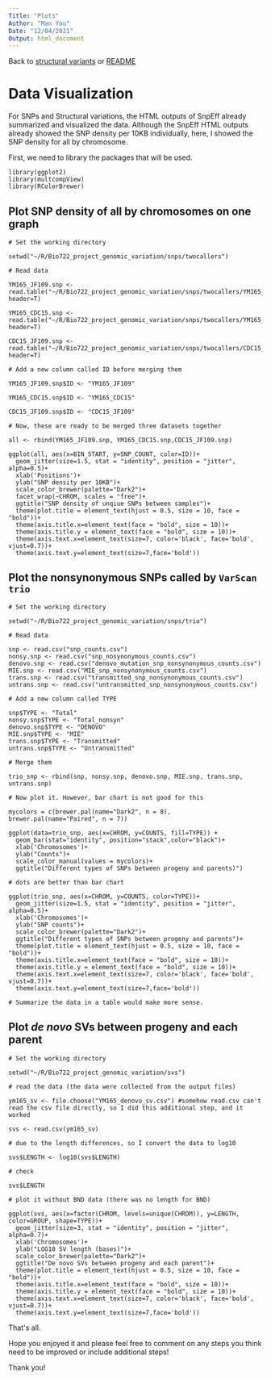 ```yaml
---
Title: "Plots"
Author: "Man You"
Date: "12/04/2021"
Output: html_document
---
```


Back to [structural variants](https://github.com/manyou7/Bio722_project_genomic_variation/blob/429305d62aeffb9c0a8c3a63a39cf29a1ccd0707/5_structural_variants.md) or [README](https://github.com/manyou7/Bio722_project_genomic_variation/blob/73e10cbdcfe81b789a9d6b22b8bbdb2e336b3dda/README.md)

# Data Visualization

For SNPs and Structural variations, the HTML outputs of SnpEff already summarized and visualized the data. Although the SnpEff HTML outputs already showed the SNP density per 10KB individually, here, I showed the SNP density for all by chromosome. 

First, we need to library the packages that will be used.

```{r}
library(ggplot2)
library(multcompView)
library(RColorBrewer)
```

## Plot SNP density of all by chromosomes on one graph

```{r all, echo=FALSE}
# Set the working directory

setwd("~/R/Bio722_project_genomic_variation/snps/twocallers")

# Read data

YM165_JF109.snp <- read.table("~/R/Bio722_project_genomic_variation/snps/twocallers/YM165_JF109_unique_SNPs_densityPer10Kb.snpden", header=T)

YM165_CDC15.snp <- read.table("~/R/Bio722_project_genomic_variation/snps/twocallers/YM165_CDC15_unique_SNPs_densityPer10Kb.snpden", header=T)

CDC15_JF109.snp <- read.table("~/R/Bio722_project_genomic_variation/snps/twocallers/CDC15_JF109_unique_SNPs_densityPer10Kb.snpden", header=T)

# Add a new column called ID before merging them

YM165_JF109.snp$ID <- "YM165_JF109"

YM165_CDC15.snp$ID <- "YM165_CDC15"

CDC15_JF109.snp$ID <- "CDC15_JF109"

# Now, these are ready to be merged three datasets together

all <- rbind(YM165_JF109.snp, YM165_CDC15.snp,CDC15_JF109.snp)

ggplot(all, aes(x=BIN_START, y=SNP_COUNT, color=ID))+
  geom_jitter(size=1.5, stat = "identity", position = "jitter", alpha=0.5)+
  xlab('Positions')+
  ylab("SNP density per 10KB")+
  scale_color_brewer(palette="Dark2")+
  facet_wrap(~CHROM, scales = "free")+
  ggtitle("SNP density of unqiue SNPs between samples")+
  theme(plot.title = element_text(hjust = 0.5, size = 10, face = "bold"))+
  theme(axis.title.x=element_text(face = "bold", size = 10))+
  theme(axis.title.y = element_text(face = "bold", size = 10))+
  theme(axis.text.x=element_text(size=7, color='black', face='bold', vjust=0.7))+
  theme(axis.text.y=element_text(size=7,face='bold'))
```

## Plot the nonsynonymous SNPs called by ```VarScan trio```

```{r trio_snp, echo=FALSE}
# Set the working directory

setwd("~/R/Bio722_project_genomic_variation/snps/trio")

# Read data

snp <- read.csv("snp_counts.csv")
nonsy.snp <- read.csv("snp_nosynonymous_counts.csv")
denovo.snp <- read.csv("denovo_mutation_snp_nonsynonymous_counts.csv")
MIE.snp <- read.csv("MIE_snp_nonsynonymous_counts.csv")
trans.snp <- read.csv("transmitted_snp_nonsynonymous_counts.csv")
untrans.snp <- read.csv("untransmitted_snp_nonsynonymous_counts.csv")

# Add a new column called TYPE

snp$TYPE <- "Total"
nonsy.snp$TYPE <- "Total_nonsyn"
denovo.snp$TYPE <- "DENOVO"
MIE.snp$TYPE <- "MIE"
trans.snp$TYPE <- "Transmitted"
untrans.snp$TYPE <- "Untransmitted"

# Merge them

trio_snp <- rbind(snp, nonsy.snp, denovo.snp, MIE.snp, trans.snp, untrans.snp)

# Now plot it. However, bar chart is not good for this

mycolors = c(brewer.pal(name="Dark2", n = 8), brewer.pal(name="Paired", n = 7))

ggplot(data=trio_snp, aes(x=CHROM, y=COUNTS, fill=TYPE)) +
  geom_bar(stat="identity", position="stack",color="black")+
  xlab('Chromosomes')+
  ylab("Counts")+
  scale_color_manual(values = mycolors)+
  ggtitle("Different types of SNPs between progeny and parents)")

# dots are better than bar chart

ggplot(trio_snp, aes(x=CHROM, y=COUNTS, color=TYPE))+
  geom_jitter(size=1.5, stat = "identity", position = "jitter", alpha=0.5)+
  xlab('Chromosomes')+
  ylab("SNP counts")+
  scale_color_brewer(palette="Dark2")+
  ggtitle("Different types of SNPs between progeny and parents")+
  theme(plot.title = element_text(hjust = 0.5, size = 10, face = "bold"))+
  theme(axis.title.x=element_text(face = "bold", size = 10))+
  theme(axis.title.y = element_text(face = "bold", size = 10))+
  theme(axis.text.x=element_text(size=7, color='black', face='bold', vjust=0.7))+
  theme(axis.text.y=element_text(size=7,face='bold'))

# Summarize the data in a table would make more sense.
```

## Plot _de novo_ SVs between progeny and each parent

```{r svs, echo=FALSE}
# Set the working directory

setwd("~/R/Bio722_project_genomic_variation/svs")

# read the data (the data were collected from the output files)

ym165_sv <- file.choose("YM165_denovo_sv.csv") #somehow read.csv can't read the csv file directly, so I did this additional step, and it worked

svs <- read.csv(ym165_sv)

# due to the length differences, so I convert the data to log10

svs$LENGTH <- log10(svs$LENGTH)

# check 

svs$LENGTH

# plot it without BND data (there was no length for BND)

ggplot(svs, aes(x=factor(CHROM, levels=unique(CHROM)), y=LENGTH, color=GROUP, shape=TYPE))+
  geom_jitter(size=3, stat = "identity", position = "jitter", alpha=0.7)+
  xlab('Chromosomes')+
  ylab("LOG10 SV length (bases)")+
  scale_color_brewer(palette="Dark2")+
  ggtitle("De novo SVs between progeny and each parent")+
  theme(plot.title = element_text(hjust = 0.5, size = 10, face = "bold"))+
  theme(axis.title.x=element_text(face = "bold", size = 10))+
  theme(axis.title.y = element_text(face = "bold", size = 10))+
  theme(axis.text.x=element_text(size=7, color='black', face='bold', vjust=0.7))+
  theme(axis.text.y=element_text(size=7,face='bold'))
```

That's all.

Hope you enjoyed it and please feel free to comment on any steps you think need to be improved or include additional steps! 

Thank you!

